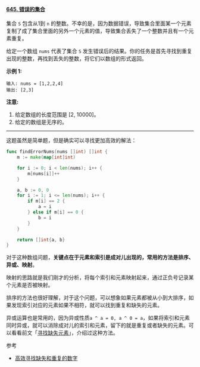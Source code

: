 #### [645. 错误的集合](https://leetcode-cn.com/problems/set-mismatch/)

集合 `S` 包含从1到 `n` 的整数。不幸的是，因为数据错误，导致集合里面某一个元素复制了成了集合里面的另外一个元素的值，导致集合丢失了一个整数并且有一个元素重复。

给定一个数组 `nums` 代表了集合 `S` 发生错误后的结果。你的任务是首先寻找到重复出现的整数，再找到丢失的整数，将它们以数组的形式返回。

**示例 1:**

```
输入: nums = [1,2,2,4]
输出: [2,3]
```

**注意:**

1. 给定数组的长度范围是 [2, 10000]。
2. 给定的数组是无序的。

----

这题虽然是简单题，但是确实可以寻找更加高效的解法：

```go
func findErrorNums(nums []int) []int {
	m := make(map[int]int)

	for i := 0; i < len(nums); i++ {
		m[nums[i]]++
	}

	a, b := 0, 0
	for i := 1; i <= len(nums); i++ {
		if m[i] == 2 {
			a = i
		} else if m[i] == 0 {
			b = i
		}
	}

	return []int{a, b}
}
```

对于这种数组问题，**关键点在于元素和索引是成对儿出现的，常用的方法是排序、异或、映射**。

映射的思路就是我们刚才的分析，将每个索引和元素映射起来，通过正负号记录某个元素是否被映射。

排序的方法也很好理解，对于这个问题，可以想象如果元素都被从小到大排序，如果发现索引对应的元素如果不相符，就可以找到重复和缺失的元素。

异或运算也是常用的，因为异或性质`a ^ a = 0, a ^ 0 = a`，如果将索引和元素同时异或，就可以消除成对儿的索引和元素，留下的就是重复或者缺失的元素。可以看看前文「[寻找缺失元素](http://mp.weixin.qq.com/s?__biz=MzAxODQxMDM0Mw==&mid=2247484477&idx=1&sn=13834cfd618377385226c3dc598b2c28&chksm=9bd7fa35aca0732374dc34c78c276b982605892caf69cb31ad9a6c3685de5dbccac81989b195&scene=21#wechat_redirect)」，介绍过这种方法。



参考

- [高效寻找缺失和重复的数字](https://mp.weixin.qq.com/s?__biz=MzAxODQxMDM0Mw==&mid=2247485050&idx=1&sn=dac757454b2df9a1291f1e8027f56c1b&chksm=9bd7f872aca07164da3e1138df630d63b41e4f071f71194069bcedeef866c1b91650a77be3d2&scene=21#wechat_redirect)



